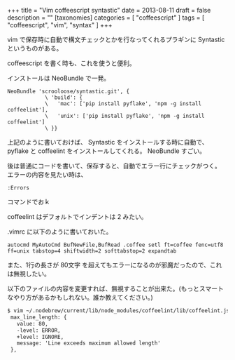 +++
title = "Vim coffeescript syntastic"
date = 2013-08-11
draft = false
description = ""
[taxonomies]
categories = [ "coffeescript" ]
tags = [ "coffeescript", "vim", "syntax" ]
+++

vim で保存時に自動で構文チェックとかを行なってくれるプラギンに
Syntastic というものがある。

coffeescript を書く時も、これを使うと便利。

インストールは NeoBundle で一発。

```vim
NeoBundle 'scrooloose/syntastic.git', {
            \ 'build': {
            \   'mac': ['pip install pyflake', 'npm -g install coffeelint'],
            \   'unix': ['pip install pyflake', 'npm -g install coffeelint']
            \ }}
```
<!-- more -->

上記のように書いておけば、 Syntastic をインストールする時に自動で、
pyflake と coffeelint をインストールしてくれる。 NeoBundle
すごい。

後は普通にコードを書いて、保存すると、自動でエラー行にチェックがつく。
エラーの内容を見たい時は、

```vim
:Errors
```

コマンドでおｋ

coffeelint はデフォルトでインデントは 2 みたい。

.vimrc に以下のように書いておいた。

```vim
autocmd MyAutoCmd BufNewFile,BufRead .coffee setl ft=coffee fenc=utf8 ff=unix tabstop=4 shiftwidth=2 softtabstop=2 expandtab
```

また、1行の長さが 80文字
を超えてもエラーになるのが邪魔だったので、これは無視したい。

以下のファイルの内容を変更すれば、無視することが出来た。(もっとスマートなやり方があるかもしれない。誰か教えてください。)

```diff
$ vim ~/.nodebrew/current/lib/node_modules/coffeelint/lib/coffeelint.js
 max_line_length: {
   value: 80,
   -level: ERROR,
   +level: IGNORE,
   message: 'Line exceeds maximum allowed length'
 },
```
